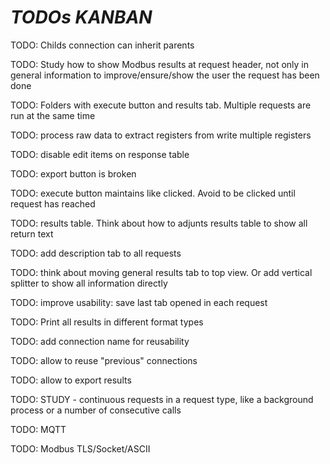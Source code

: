 # *TODOs KANBAN*

TODO: Childs connection can inherit parents

TODO: Study how to show Modbus results at request header, not only in general information to improve/ensure/show the user the request has been done

TODO: Folders with execute button and results tab. Multiple requests are run at the same time




TODO: process raw data to extract registers from write multiple registers

TODO: disable edit items on response table

TODO: export button is broken

TODO: execute button maintains like clicked. Avoid to be clicked until request has reached

TODO: results table. Think about how to adjunts results table to show all return text

TODO: add description tab to all requests

TODO: think about moving general results tab to top view. Or add vertical splitter to show all information directly

TODO: improve usability: save last tab opened in each request

TODO: Print all results in different format types

TODO: add connection name for reusability

TODO: allow to reuse "previous" connections

TODO: allow to export results

TODO: STUDY - continuous requests in a request type, like a background process or a number of consecutive calls

TODO: MQTT

TODO: Modbus TLS/Socket/ASCII
